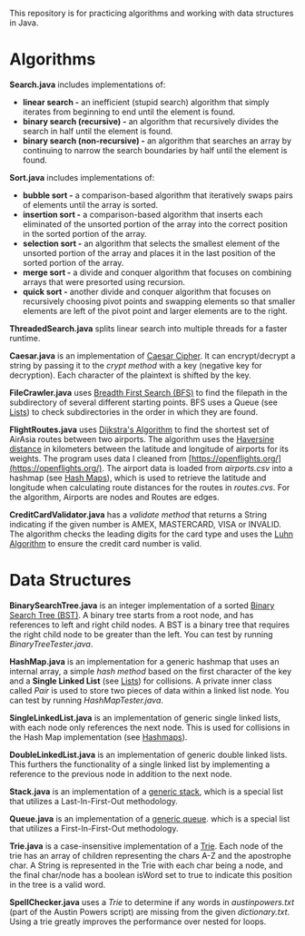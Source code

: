 

This repository is for practicing algorithms and working with data structures in Java.

# Algorithms

**Search.java** includes implementations of:
- **linear search -** an inefficient (stupid search) algorithm that simply iterates from beginning to end until
the element is found.
- **binary search (recursive) -** an algorithm that recursively divides the search in half until the element is found.
- **binary search (non-recursive) -** an algorithm that searches an array by continuing to narrow the search boundaries by half
until the element is found.

**Sort.java** includes implementations of:
- **bubble sort -** a comparison-based algorithm that iteratively swaps pairs of elements until the array is sorted.
- **insertion sort -** a comparison-based algorithm that inserts each eliminated of the unsorted portion of the array into the
correct position in the sorted portion of the array.
- **selection sort -** an algorithm that selects the smallest element of the unsorted portion of the array and places it in
the last position of the sorted portion of the array.
- **merge sort -** a divide and conquer algorithm that focuses on combining arrays that were presorted using recursion.
- **quick sort -** another divide and conquer algorithm that focuses on recursively choosing pivot points and swapping
elements so that smaller elements are left of the pivot point and larger elements are to the right.

**ThreadedSearch.java** splits linear search into multiple threads for a faster runtime.

**Caesar.java** is an implementation of [Caesar Cipher](https://en.wikipedia.org/wiki/Caesar_cipher). It can encrypt/decrypt a string by passing
it to the *crypt method* with a key (negative key for decryption). Each character of the plaintext is shifted by the key.

**FileCrawler.java** uses [Breadth First Search (BFS)](https://en.wikipedia.org/wiki/Breadth-first_search) to find the
filepath in the subdirectory of several different starting points. BFS uses a Queue (see [Lists](https://github.com/kevgraham/java_algorithms#lists))
to check subdirectories in the order in which they are found.

**FlightRoutes.java** uses [Dijkstra's Algorithm](https://en.wikipedia.org/wiki/Dijkstra%27s_algorithm) to find the shortest
set of AirAsia routes between two airports. The algorithm uses the [Haversine distance](https://en.wikipedia.org/wiki/Haversine_formula)
in kilometers between the latitude and longitude of airports for its weights. The program uses data I cleaned from [https://openflights.org/](https://openflights.org/).
The airport data is loaded from *airports.csv* into a hashmap (see [Hash Maps](https://github.com/kevgraham/java_algorithms#hash-maps)),
which is used to retrieve the latitude and longitude when calculating route distances for the routes in *routes.cvs*. For the algorithm,
Airports are nodes and Routes are edges.

**CreditCardValidator.java** has a *validate method* that returns a String indicating if the given number is AMEX, MASTERCARD,
VISA or INVALID. The algorithm checks the leading digits for the card type and uses the [Luhn Algorithm](https://en.wikipedia.org/wiki/Luhn_algorithm) to
ensure the credit card number is valid.

# Data Structures

**BinarySearchTree.java** is an integer implementation of a sorted [Binary Search Tree (BST)](https://en.wikipedia.org/wiki/Binary_search_tree).
A binary tree starts from a root node, and has references to left and right child nodes. A BST is a binary tree that
requires the right child node to be greater than the left. You can test by running *BinaryTreeTester.java*.

**HashMap.java** is an implementation for a generic hashmap that uses an internal array, a simple *hash method* based on
the first character of the key and a **Single Linked List** (see [Lists](https://github.com/kevgraham/java_algorithms#lists))
for collisions. A private inner class called *Pair* is used to store two pieces of data within a linked list node.
You can test by running *HashMapTester.java*.

**SingleLinkedList.java** is an implementation of generic single linked lists, with each node only references the next node.
This is used for collisions in the Hash Map implementation (see [Hashmaps](https://github.com/kevgraham/java_algorithms#hash-maps)).

**DoubleLinkedList.java** is an implementation of generic double linked lists. This furthers the functionality of a
single linked list by implementing a reference to the previous node in addition to the next node.

**Stack.java** is an implementation of a [generic stack](https://en.wikipedia.org/wiki/Stack_(abstract_data_type)), which is
a special list that utilizes a Last-In-First-Out methodology.

**Queue.java** is an implementation of a [generic queue](https://en.wikipedia.org/wiki/Queue_(abstract_data_type)). which is
a special list that utilizes a First-In-First-Out methodology.

**Trie.java** is a case-insensitive implementation of a [Trie](https://en.wikipedia.org/wiki/Trie). Each node of the trie has an array
of children representing the chars A-Z and the apostrophe char. A String is represented in the Trie with each char being a node,
and the final char/node has a boolean isWord set to true to indicate this position in the tree is a valid word.

**SpellChecker.java** uses a *Trie* to determine if any words in *austinpowers.txt* (part of the Austin Powers script) are
missing from the given *dictionary.txt*. Using a trie greatly improves the performance over nested for loops.

